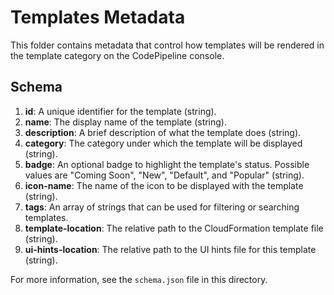 # Templates Metadata

This folder contains metadata that control how templates will be rendered in the template category on the CodePipeline console.

## Schema

1. **id**: A unique identifier for the template (string).
2. **name**: The display name of the template (string).
3. **description**: A brief description of what the template does (string).
4. **category**: The category under which the template will be displayed (string).
5. **badge**: An optional badge to highlight the template's status. Possible values are "Coming Soon", "New", "Default", and "Popular" (string). 
6. **icon-name**: The name of the icon to be displayed with the template (string).
7. **tags**: An array of strings that can be used for filtering or searching templates.
8. **template-location**: The relative path to the CloudFormation template file (string).
9. **ui-hints-location**: The relative path to the UI hints file for this template (string).

For more information, see the `schema.json` file in this directory.